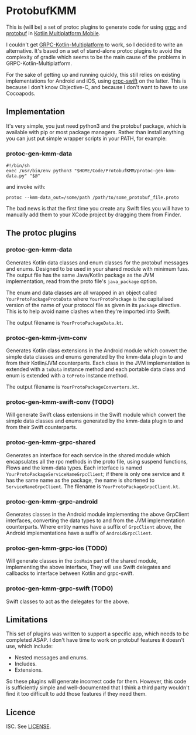 # ProtobufKMM

This is (will be) a set of protoc plugins to generate code for using
[grpc](https://grpc.io) and
[protobuf](https://developers.google.com/protocol-buffers) in
[Kotlin Multiplatform Mobile](https://kotlinlang.org/lp/mobile/).

I couldn't get
[GRPC-Kotlin-Multiplatform](https://github.com/TimOrtel/GRPC-Kotlin-Multiplatform)
to work, so I decided to write an alternative. It's based on a set of
stand-alone protoc plugins to avoid the complexity of gradle which seems to be
the main cause of the problems in GRPC-Kotlin-Multiplatform.

For the sake of getting up and running quickly, this still relies on existing
implementations for Android and iOS, using
[grpc-swift](https://github.com/grpc/grpc-swift) on the latter. This is because
I don't know Objective-C, and because I don't want to have to use Cocoapods.

## Implementation

It's very simple, you just need python3 and the protobuf package, which is
available with pip or most package managers. Rather than install anything you
can just put simple wrapper scripts in your PATH, for example:

### protoc-gen-kmm-data
```
#!/bin/sh
exec /usr/bin/env python3 "$HOME/Code/ProtobufKMM/protoc-gen-kmm-data.py" "$@"
```
and invoke with:
```
protoc --kmm-data_out=/some/path /path/to/some_protobuf_file.proto
```

The bad news is that the first time you create any Swift files you will have
to manually add them to your XCode project by dragging them from Finder.

## The protoc plugins

### protoc-gen-kmm-data

Generates Kotlin data classes and enum classes for the protobuf messages and
enums. Designed to be used in your shared module with minimum fuss. The output
file has the same Java/Kotlin package as the JVM implementation, read from the
proto file's `java_package` option.

The enum and data classes are all wrapped in an object called
`YourProtoPackageProtoData` where `YourProtoPackage` is the capitalised
version of the name of your protocol file as given in its `package` directive.
This is to help avoid name clashes when they're imported into Swift.

The output filename is `YourProtoPackageData.kt`.

### protoc-gen-kmm-jvm-conv

Generates Kotlin class extensions in the Android module which convert the
simple data classes and enums generated by the kmm-data plugin to and from
their Kotlin/JVM counterparts. Each class in the JVM implementation is extended
with a `toData` instance method and each portable data class and enum is
extended with a `toProto` instance method.

The output filename is `YourProtoPackageConverters.kt`.

### protoc-gen-kmm-swift-conv (TODO)

Will generate Swift class extensions in the Swift module which convert the
simple data classes and enums generated by the kmm-data plugin to and from
their Swift counterparts.

### protoc-gen-kmm-grpc-shared

Generates an interface for each service in the shared module which encapsulates
all the rpc methods in the proto file, using suspend functions, Flows and the
kmm-data types. Each interface is named `YourProtoPackageServiceNameGrpcClient`;
if there is only one service and it has the same name as the package, the name
is shortened to `ServiceNameGrpcClient`. The filename is
`YourProtoPackageGrpcClient.kt`.

### protoc-gen-kmm-grpc-android

Generates classes in the Android module implementing the above GrpClient
interfaces, converting the data types to and from the JVM implementation
counterparts. Where entity names have a suffix of `GrpcClient` above, the
Android implementations have a suffix of `AndroidGrpcClient`.

### protoc-gen-kmm-grpc-ios (TODO)

Will generate classes in the `iosMain` part of the shared module, implementing
the above interface, They will use Swift delegates and callbacks to interface
between Kotlin and grpc-swift.

### protoc-gen-kmm-grpc-swift (TODO)

Swift classes to act as the delegates for the above.

## Limitations

This set of plugins was written to support a specific app, which needs to be
completed ASAP. I don't have time to work on protobuf features it doesn't use,
which include:

* Nested messages and enums.
* Includes.
* Extensions.

So these plugins will generate incorrect code for them. However, this code is
sufficiently simple and well-documented that I think a third party wouldn't
find it too difficult to add those features if they need them.

## Licence

ISC. See [LICENSE](LICENSE).
